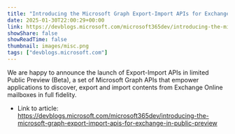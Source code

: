 ```yaml
---
title: "Introducing the Microsoft Graph Export-Import APIs for Exchange in public preview"
date: 2025-01-30T22:00:29+00:00
link: https://devblogs.microsoft.com/microsoft365dev/introducing-the-microsoft-graph-export-import-apis-for-exchange-in-public-preview
showShare: false
showReadTime: false
thumbnail: images/misc.png
tags: ["devblogs.microsoft.com"]
---
```

We are happy to announce the launch of Export-Import APIs in limited Public Preview (Beta), a set of Microsoft Graph APIs that empower applications to discover, export and import contents from Exchange Online mailboxes in full fidelity.

- Link to article: https://devblogs.microsoft.com/microsoft365dev/introducing-the-microsoft-graph-export-import-apis-for-exchange-in-public-preview